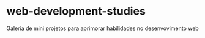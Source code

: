 # web-development-studies
 Galeria de mini projetos para aprimorar habilidades no desenvovimento web
